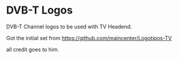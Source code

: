 # DVB-T Logos

DVB-T Channel logos to be used with TV Headend.

Got the initial set from https://github.com/maincenter/Logotipos-TV 

all credit goes to him.
